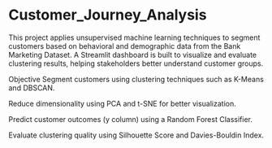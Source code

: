 # Customer_Journey_Analysis
This project applies unsupervised machine learning techniques to segment customers based on behavioral and demographic data from the Bank Marketing Dataset. A Streamlit dashboard is built to visualize and evaluate clustering results, helping stakeholders better understand customer groups.

Objective
Segment customers using clustering techniques such as K-Means and DBSCAN.

Reduce dimensionality using PCA and t-SNE for better visualization.

Predict customer outcomes (y column) using a Random Forest Classifier.

Evaluate clustering quality using Silhouette Score and Davies-Bouldin Index.


